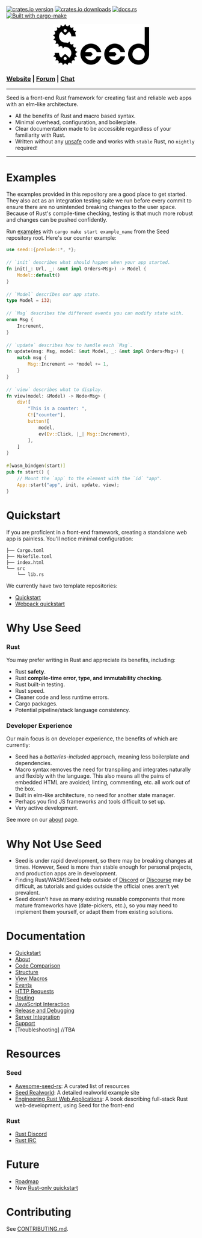[![crates.io version](https://meritbadge.herokuapp.com/seed)](https://crates.io/crates/seed)
[![crates.io downloads](https://img.shields.io/crates/d/seed.svg)](https://crates.io/crates/seed)
[![docs.rs](https://docs.rs/seed/badge.svg)](https://docs.rs/seed)
[![Built with cargo-make](https://sagiegurari.github.io/cargo-make/assets/badges/cargo-make.svg)](https://sagiegurari.github.io/cargo-make)

<p align="center">
  <img src="/seed_branding/seed_logo.svg" width="256" title="Seed logo">
</p>

### [Website](https://seed-rs.org) | [Forum](https://seed.discourse.group) | [Chat](https://discord.gg/JHHcHp5)
---
Seed is a front-end Rust framework for creating fast and reliable web apps with an elm-like architecture.

- All the benefits of Rust and macro based syntax.
- Minimal overhead, configuration, and boilerplate.
- Clear documentation made to be accessible regardless of your familiarity with Rust.
- Written without any [unsafe](https://doc.rust-lang.org/book/ch19-01-unsafe-rust.html) code and works with `stable` Rust, no `nightly` required!

---

# Examples
The examples provided in this repository are a good place to get started. They also act as an integration testing suite we run before every commit to ensure there are no unintended breaking changes to the user space. Because of Rust's compile-time checking, testing is that much more robust and changes can be pushed confidently.

Run [examples](examples/) with `cargo make start example_name` from the Seed repository root. Here's our counter example:

```rust
use seed::{prelude::*, *};

// `init` describes what should happen when your app started.
fn init(_: Url, _: &mut impl Orders<Msg>) -> Model {
    Model::default()
}

// `Model` describes our app state.
type Model = i32;

// `Msg` describes the different events you can modify state with.
enum Msg {
    Increment,
}

// `update` describes how to handle each `Msg`.
fn update(msg: Msg, model: &mut Model, _: &mut impl Orders<Msg>) {
    match msg {
        Msg::Increment => *model += 1,
    }
}

// `view` describes what to display.
fn view(model: &Model) -> Node<Msg> {
    div![
        "This is a counter: ",
        C!["counter"],
        button![
            model,
            ev(Ev::Click, |_| Msg::Increment),
        ],
    ]
}

#[wasm_bindgen(start)]
pub fn start() {
    // Mount the `app` to the element with the `id` "app".
    App::start("app", init, update, view);
}
```

# Quickstart
If you are proficient in a front-end framework, creating a standalone web app is painless. You'll notice minimal configuration:

```
├── Cargo.toml
├── Makefile.toml
├── index.html
└── src
    └── lib.rs
```

We currently have two template repositories:
- [Quickstart](https://github.com/seed-rs/seed-quickstart)
- [Webpack quickstart](https://github.com/seed-rs/seed-quickstart-webpack)

# Why Use Seed

### Rust
You may prefer writing in Rust and appreciate its benefits, including:
- Rust **safety**.
- Rust **compile-time error, type, and immutability checking**.
- Rust built-in testing.
- Rust speed.
- Cleaner code and less runtime errors.
- Cargo packages.
- Potential pipeline/stack language consistency.

### Developer Experience
Our main focus is on developer experience, the benefits of which are currently:
- Seed has a *batteries-included* approach, meaning less boilerplate and dependencies.
- Macro syntax removes the need for transpiling and integrates naturally and flexibly with the language. This also means all the pains of embedded HTML are avoided; linting, commenting, etc. all work out of the box.
- Built in elm-like architecture, no need for another state manager.
- Perhaps you find JS frameworks and tools difficult to set up.
- Very active development.

See more on our [about](https://seed-rs.org/guide/about) page.

# Why Not Use Seed
- Seed is under rapid development, so there may be breaking changes at times. However, Seed is more than stable enough for personal projects, and production apps are in development.
- Finding Rust/WASM/Seed help outside of [Discord](https://discord.gg/JHHcHp5) or [Discourse](https://seed.discourse.group) may be difficult, as tutorials and guides outside the official ones aren't yet prevalent.
- Seed doesn't have as many existing reusable components that more mature frameworks have (date-pickers, etc.), so you may need to implement them yourself, or adapt them from existing solutions.

# Documentation
- [Quickstart](https://seed-rs.org/guide/quickstart)
- [About](https://seed-rs.org/guide/about)
- [Code Comparison](https://seed-rs.org/guide/code-comparison)
- [Structure](https://seed-rs.org/guide/structure)
- [View Macros](https://seed-rs.org/guide/view)
- [Events](https://seed-rs.org/guide/events)
- [HTTP Requests](https://seed-rs.org/guide/http-requests-and-state)
- [Routing](https://seed-rs.org/guide/routing)
- [JavaScript Interaction](https://seed-rs.org/guide/javascript-interaction)
- [Release and Debugging](https://seed-rs.org/guide/release-and-debugging)
- [Server Integration](https://seed-rs.org/guide/server-integration)
- [Support](https://seed-rs.org/guide/support)
- [Troubleshooting] //TBA

# Resources
### Seed
- [Awesome-seed-rs](https://github.com/seed-rs/awesome-seed-rs): A curated list of resources
- [Seed Realworld](https://github.com/seed-rs/seed-rs-realworld): A detailed realworld example site
- [Engineering Rust Web Applications](https://erwabook.com/intro/): A book describing full-stack Rust web-development, using Seed for the front-end

### Rust
- [Rust Discord](https://discordapp.com/invite/rust-lang)
- [Rust IRC](https://www.irccloud.com/invite?channel=%23%23rust&hostname=chat.freenode.net&port=6697&ssl=1)

# Future
- [Roadmap](https://github.com/seed-rs/seed/milestones)
- New [Rust-only quickstart](https://github.com/MartinKavik/seeder)

# Contributing
See [CONTRIBUTING.md](CONTRIBUTING.md).
